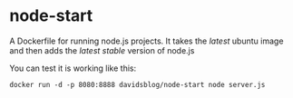 # node-start
A Dockerfile for running node.js projects.  It takes the *latest* ubuntu image and then adds the *latest stable* version of node.js

You can test it is working like this:

``docker run -d -p 8080:8888 davidsblog/node-start node server.js``
